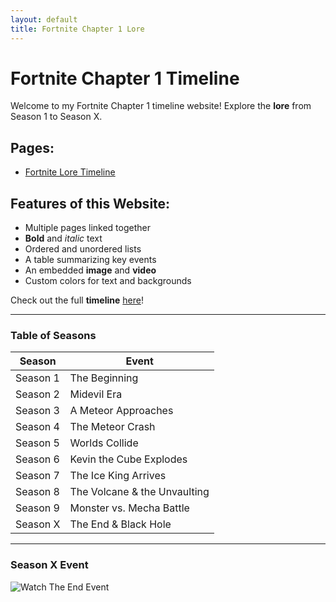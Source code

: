 ```yaml
---
layout: default
title: Fortnite Chapter 1 Lore
---
```


# **Fortnite Chapter 1 Timeline**

Welcome to my Fortnite Chapter 1 timeline website! Explore the **lore** from Season 1 to Season X.

## **Pages:**
- [Fortnite Lore Timeline](lore.md)

## **Features of this Website:**
- Multiple pages linked together
- **Bold** and *italic* text
- Ordered and unordered lists
- A table summarizing key events
- An embedded **image** and **video**
- Custom colors for text and backgrounds

Check out the full **timeline** [here](lore.md)!

---
### **Table of Seasons**
| Season | Event |
|--------|--------------------------|
| Season 1 | The Beginning |
| Season 2 | Midevil Era |
| Season 3 | A Meteor Approaches |
| Season 4 | The Meteor Crash |
| Season 5 | Worlds Collide |
| Season 6 | Kevin the Cube Explodes |
| Season 7 | The Ice King Arrives |
| Season 8 | The Volcane & the Unvaulting |
| Season 9 | Monster vs. Mecha Battle |
| Season X | The End & Black Hole |

---
### **Season X Event**
![Watch The End Event](https://www.youtube.com/watch?v=1j6fjivY2Z8)
